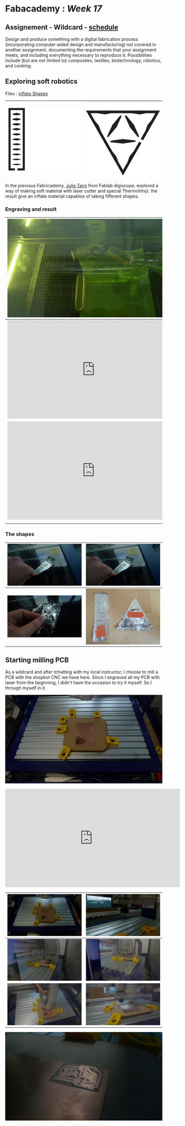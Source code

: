 # Fabacademy : *Week 17*

## Assignement - Wildcard - [schedule](http://academy.cba.mit.edu/classes/wildcard/index.html)

Design and produce something with a digital fabrication process
   (incorporating computer-aided design and manufacturing) not covered
   in another assignment, documenting the requirements that your
   assignment meets, and including everything necessary to reproduce
   it. Possibilities include (but are not limited to) composites, textiles,
   biotechnology, robotics, and cooking.

## Exploring soft robotics

Files : [inflate Shapes](assets\img\week17\inflate.pdf)

| ![](assets\img\week17\squarreShape.jpg ) | ![](assets\img\week17\triangleShape.jpg) |
|---|---|

In the previous Fabricademy, [Julie Taris](http://wiki.textile-academy.org/fabricademy2017/students/julie.taris/start) from Fablab digiscope, explored a way of making soft material with laser cutter and special ThermoVinyl. the result give an inflate material capabloe of taking fifferent shapes.

### Engraving and result

|![engraving geometrie](assets\img\week17\engraving01.JPG)|![engraving geometrie 2](assets\img\week17\engraving02.JPG)|![](assets\img\week17\engraving03.JPG)|
|---|---|---|
| <iframe width="560" height="315" src="https://www.youtube.com/embed/OZSLJvA1ODo" frameborder="0" allow="autoplay; encrypted-media" allowfullscreen></iframe> |<iframe width="560" height="315" src="https://www.youtube.com/embed/0cdjPwpn9Hk" frameborder="0" allow="autoplay; encrypted-media" allowfullscreen></iframe>|
|<iframe width="560" height="315" src="https://www.youtube.com/embed/jHcSWTdmQLs" frameborder="0" allow="autoplay; encrypted-media" allowfullscreen></iframe>|<iframe width="560" height="315" src="https://www.youtube.com/embed/T6wLaAsgOnA" frameborder="0" allow="autoplay; encrypted-media" allowfullscreen></iframe>|
| | |


### The shapes

|![squarre 1](assets\img\week17\squaree.JPG)|![squarre 2](assets\img\week17\squaree.JPG)|
|---|---|
|![squarre 1](assets\img\week17\triangel.JPG)|![squarre 2](assets\img\week17\heat_sealed_material.jpg)|

## Starting milling PCB

As a wildcard and after tchatting with my local instructor, I choose to mill a PCB with the shopbot CNC we have here. Since I engraved all my PCB with laser from the beginning, I didn't have the occasion to try it myself. So I through myself in it.

![](../assets\img\week17\P1070196.JPG)

<iframe width="560" height="315" src="https://www.youtube.com/embed/zPcS7lU8kNU" frameborder="0" allow="autoplay; encrypted-media" allowfullscreen></iframe>

|![](assets\img\week17\P1070197.jpg)|![](assets\img\week17\P1070198.jpg)|
|---|---|
| ![](assets\img\week17\P1070199.jpg) | ![](assets\img\week17\P1070201.JPG) |
|![](assets\img\week17\P1070202.JPG)|![](assets\img\week17\P1070203.JPG)|

![](assets\img\week17\P1070212.jpg)
